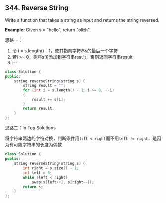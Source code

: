 ## 344. Reverse String

Write a function that takes a string as input and returns the string reversed.

**Example:**
Given s = "hello", return "olleh".

思路一：

1. 令 i = s.length() - 1，使其指向字符串s的最后一个字符
2. 若i >= 0，则将s[i]添加到字符串result，否则返回字符串result
3. i--

```c++
class Solution {
public:
	string reverseString(string s) {
		string result = "";
		for (int i = s.length() - 1; i >= 0; --i)
		{
			result += s[i];
		}
		return result;
	}
};
```
思路二：In Top Solutions

将字符串两边的字符对换，判断条件用`left < right`而不用`left != right`，是因为有可能字符串的长度为偶数

```c++
class Solution {
public:
    string reverseString(string s) {
        int right = s.size() - 1;
        int left = 0;
        while (left < right)
            swap(s[left++], s[right--]);
        return s;
    }
};
```